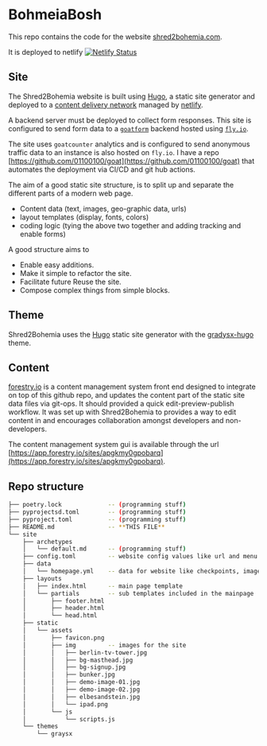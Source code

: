 # BohmeiaBosh

This repo contains the code for the website [shred2bohemia.com](https://shred2bohemia.com).

It is deployed to netlify [![Netlify Status](https://api.netlify.com/api/v1/badges/6f4819c3-2541-41c8-b37e-ae9c28a29092/deploy-status)](https://app.netlify.com/sites/bohemiabosh/deploys)

## Site

The Shred2Bohemia website is built using [Hugo](https://gohugo.io/), a static site generator and deployed to a [content delivery network](https://en.wikipedia.org/wiki/Content_delivery_network) managed by [netlify](https://www.netlify.com/).

A backend server must be deployed to collect form responses. This site is configured to send form data to a [`goatform`](https://github.com/01100100/goatforms) backend hosted using [`fly.io`](fly.io).

The site uses `goatcounter` analytics and is configured to send anonymous traffic data to an instance is also hosted on `fly.io`. I have a repo [https://github.com/01100100/goat](https://github.com/01100100/goat) that automates the deployment via CI/CD and git hub actions.

The aim of a good static site structure, is to split up and separate the different parts of a modern web page.

- Content data (text, images, geo-graphic data, urls)
- layout templates (display, fonts, colors)
- coding logic (tying the above two together and adding tracking and enable forms)

A good structure aims to

- Enable easy additions.
- Make it simple to refactor the site.
- Facilitate future Reuse the site.
- Compose complex things from simple blocks.

## Theme

Shred2Bohemia uses the [Hugo](https://gohugo.io/) static site generator with the [gradysx-hugo](https://themes.gohugo.io/themes/graysx-hugo/) theme.

## Content

[forestry.io](forestry.io) is a content management system front end designed to integrate on top of this github repo, and updates the content part of the static site data files via git-ops. It should provided a quick edit-preview-publish workflow. It was set up with Shred2Bohemia to provides a way to edit content in and encourages collaboration amongst developers and non-developers.

The content management system gui is available through the url [https://app.forestry.io/sites/apgkmy0gpobarq](https://app.forestry.io/sites/apgkmy0gpobarq).

## Repo structure

```bash
├── poetry.lock             -- (programming stuff)
├── pyprojectsd.toml        -- (programming stuff)
├── pyproject.toml          -- (programming stuff)
├── README.md               -- **THIS FILE**
└── site
    ├── archetypes
    │   └── default.md      -- (programming stuff)
    ├── config.toml         -- website config values like url and menu items
    ├── data
    │   └── homepage.yml    -- data for website like checkpoints, image paths, messages
    ├── layouts
    │   ├── index.html      -- main page template
    │   └── partials        -- sub templates included in the mainpage
    │       ├── footer.html
    │       ├── header.html
    │       └── head.html
    ├── static
    │   └── assets
    │       ├── favicon.png
    │       ├── img         -- images for the site
    │       │   ├── berlin-tv-tower.jpg
    │       │   ├── bg-masthead.jpg
    │       │   ├── bg-signup.jpg
    │       │   ├── bunker.jpg
    │       │   ├── demo-image-01.jpg
    │       │   ├── demo-image-02.jpg
    │       │   ├── elbesandstein.jpg
    │       │   └── ipad.png
    │       └── js
    │           └── scripts.js
    └── themes
        └── graysx
```
